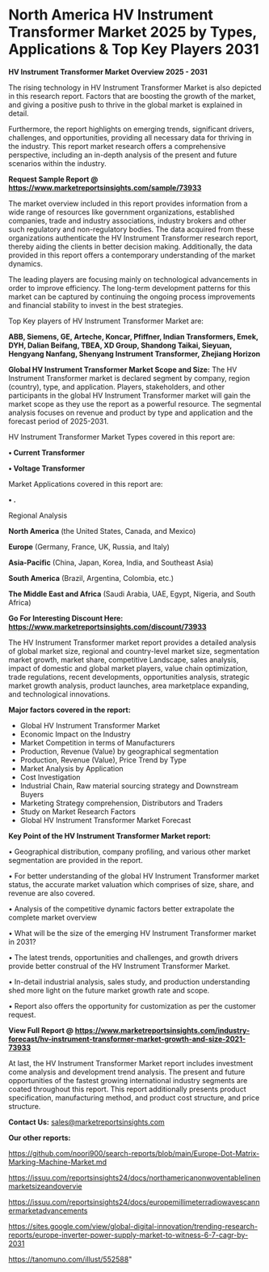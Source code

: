 # North America HV Instrument Transformer Market 2025 by Types, Applications & Top Key Players 2031

<Strong> HV Instrument Transformer Market Overview 2025 - 2031</strong>

The rising technology in HV Instrument Transformer Market is also depicted in this research report. Factors that are boosting the growth of the market, and giving a positive push to thrive in the global market is explained in detail.

Furthermore, the report highlights on emerging trends, significant drivers, challenges, and opportunities, providing all necessary data for thriving in the industry. This report market research offers a comprehensive perspective, including an in-depth analysis of the present and future scenarios within the industry.

<strong>Request Sample Report @ <a href=https://www.marketreportsinsights.com/sample/73933>https://www.marketreportsinsights.com/sample/73933</a></strong>

The market overview included in this report provides information from a wide range of resources like government organizations, established companies, trade and industry associations, industry brokers and other such regulatory and non-regulatory bodies. The data acquired from these organizations authenticate the HV Instrument Transformer research report, thereby aiding the clients in better decision making. Additionally, the data provided in this report offers a contemporary understanding of the market dynamics.

The leading players are focusing mainly on technological advancements in order to improve efficiency. The long-term development patterns for this market can be captured by continuing the ongoing process improvements and financial stability to invest in the best strategies.

Top Key players of HV Instrument Transformer Market are:

<strong>ABB, Siemens, GE, Arteche, Koncar, Pfiffner, Indian Transformers, Emek, DYH, Dalian Beifang, TBEA, XD Group, Shandong Taikai, Sieyuan, Hengyang Nanfang, Shenyang Instrument Transformer, Zhejiang Horizon</strong>

<strong><b>Global HV Instrument Transformer Market Scope and Size:</b></strong>
The HV Instrument Transformer market is declared segment by company, region (country), type, and application. Players, stakeholders, and other participants in the global HV Instrument Transformer market will gain the market scope as they use the report as a powerful resource. The segmental analysis focuses on revenue and product by type and application and the forecast period of 2025-2031.

HV Instrument Transformer Market Types covered in this report are:

<strong>• Current Transformer

• Voltage Transformer</strong>

Market Applications covered in this report are:

<strong>• .</strong> 

Regional Analysis

<strong>North America</strong> (the United States, Canada, and Mexico)

<strong>Europe</strong> (Germany, France, UK, Russia, and Italy)

<strong>Asia-Pacific</strong> (China, Japan, Korea, India, and Southeast Asia)

<strong>South America</strong> (Brazil, Argentina, Colombia, etc.)

<strong>The Middle East and Africa</strong> (Saudi Arabia, UAE, Egypt, Nigeria, and South Africa)

<strong>Go For Interesting Discount Here: <a href=https://www.marketreportsinsights.com/discount/73933>https://www.marketreportsinsights.com/discount/73933</a></strong>

The HV Instrument Transformer market report provides a detailed analysis of global market size, regional and country-level market size, segmentation market growth, market share, competitive Landscape, sales analysis, impact of domestic and global market players, value chain optimization, trade regulations, recent developments, opportunities analysis, strategic market growth analysis, product launches, area marketplace expanding, and technological innovations.

<strong><b>Major factors covered in the report:</b></strong>
<ul>
  <li>Global HV Instrument Transformer Market </li>
  <li>Economic Impact on the Industry</li>
  <li>Market Competition in terms of Manufacturers</li>
  <li>Production, Revenue (Value) by geographical segmentation</li>
  <li>Production, Revenue (Value), Price Trend by Type</li>
  <li>Market Analysis by Application</li>
  <li>Cost Investigation</li>
  <li>Industrial Chain, Raw material sourcing strategy and Downstream Buyers</li>
  <li>Marketing Strategy comprehension, Distributors and Traders</li>
  <li>Study on Market Research Factors</li>
  <li>Global HV Instrument Transformer Market Forecast</li>
</ul>

<strong><b>Key Point of the HV Instrument Transformer Market report:</b></strong>

• Geographical distribution, company profiling, and various other market segmentation are provided in the report.

• For better understanding of the global HV Instrument Transformer market status, the accurate market valuation which comprises of size, share, and revenue are also covered.

• Analysis of the competitive dynamic factors better extrapolate the complete market overview

• What will be the size of the emerging HV Instrument Transformer market in 2031?

• The latest trends, opportunities and challenges, and growth drivers provide better construal of the HV Instrument Transformer Market.

• In-detail industrial analysis, sales study, and production understanding shed more light on the future market growth rate and scope.

• Report also offers the opportunity for customization as per the customer request.

<strong><b>View Full Report @ <a href=https://www.marketreportsinsights.com/industry-forecast/hv-instrument-transformer-market-growth-and-size-2021-73933>https://www.marketreportsinsights.com/industry-forecast/hv-instrument-transformer-market-growth-and-size-2021-73933</a></b></strong>


At last, the HV Instrument Transformer Market report includes investment come analysis and development trend analysis. The present and future opportunities of the fastest growing international industry segments are coated throughout this report. This report additionally presents product specification, manufacturing method, and product cost structure, and price structure.

<strong>Contact Us:</strong>
sales@marketreportsinsights.com

<strong>Our other reports:</strong>

<a href=https://github.com/noori900/search-reports/blob/main/Europe-Dot-Matrix-Marking-Machine-Market.md>https://github.com/noori900/search-reports/blob/main/Europe-Dot-Matrix-Marking-Machine-Market.md</a>

<a href=https://issuu.com/reportsinsights24/docs/northamericanonwoventablelinenmarketsizeandovervie>https://issuu.com/reportsinsights24/docs/northamericanonwoventablelinenmarketsizeandovervie</a>

<a href=https://issuu.com/reportsinsights24/docs/europemillimeterradiowavescannermarketadvancements>https://issuu.com/reportsinsights24/docs/europemillimeterradiowavescannermarketadvancements</a>

<a href=https://sites.google.com/view/global-digital-innovation/trending-research-reports/europe-inverter-power-supply-market-to-witness-6-7-cagr-by-2031>https://sites.google.com/view/global-digital-innovation/trending-research-reports/europe-inverter-power-supply-market-to-witness-6-7-cagr-by-2031</a>

<a href=https://tanomuno.com/illust/552588>https://tanomuno.com/illust/552588</a>"
